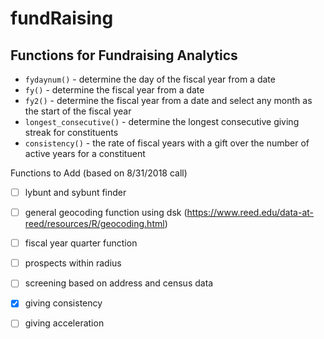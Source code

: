 fundRaising
====================
  Functions for Fundraising Analytics
-----------------------------------
  
  
  - `fydaynum()` - determine the day of the fiscal year from a date
- `fy()` - determine the fiscal year from a date
- `fy2()` - determine the fiscal year from a date and select any month as the start of the fiscal year
- `longest_consecutive()` - determine the longest consecutive giving streak for constituents
- `consistency()` - the rate of fiscal years with a gift over the number of active years for a constituent

Functions to Add (based on 8/31/2018 call)
- [ ] lybunt and sybunt finder 
- [ ] general geocoding function using dsk (https://www.reed.edu/data-at-reed/resources/R/geocoding.html)
- [ ] fiscal year quarter function
- [ ] prospects within radius 
- [ ] screening based on address and census data
- [x] giving consistency 
- [ ] giving acceleration 

